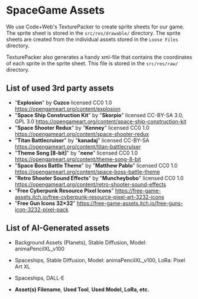 # SpaceGame Assets

We use Code+Web's TexturePacker to create sprite sheets for our game. The sprite sheet is stored in
the `src/res/drawable/` directory.
The sprite sheets are created from the individual assets stored in the `Loose Files` directory.

TexturePacker also generates a handy xml-file that contains the coordinates of each sprite in
the sprite sheet.
This file is stored in the `src/res/raw/` directory.

## List of used 3rd party assets

- "**Explosion**" by **Cuzco** licensed CC0 1.0 https://opengameart.org/content/explosion
- "**Space Ship Construction Kit**" by "**Skorpio**" licensed CC-BY-SA 3.0, GPL 3.0 https://opengameart.org/content/space-ship-construction-kit
- "**Space Shooter Redux**" by "**Kenney**" licensed CC0 1.0 https://opengameart.org/content/space-shooter-redux
- "**Titan Battlecruiser**" by "**kanadaj**" licensed CC-BY-SA https://opengameart.org/content/titan-battlecruiser
- "**Theme Song [8-bit]**" by "**nene**" licensed CC0 1.0  https://opengameart.org/content/theme-song-8-bit
- "**Space Boss Battle Theme**" by "**Matthew Pablo**" licensed CC0 1.0 https://opengameart.org/content/space-boss-battle-theme
- "**Retro Shooter Sound Effects**" by "**Muncheybobo**" licensed CC0 1.0 https://opengameart.org/content/retro-shooter-sound-effects
- "**Free Cyberpunk Resource Pixel Icons**" https://free-game-assets.itch.io/free-cyberpunk-resource-pixel-art-3232-icons
- "**Free Gun Icons 32×32**" https://free-game-assets.itch.io/free-guns-icon-3232-pixel-pack

## List of AI-Generated assets
- Background Assets (Planets), Stable Diffusion, Model: animaPencilXL_v100
- Spaceships, Stable Diffusion, Model: animaPencilXL_v100, LoRa: Pixel Art XL
- Spaceships, DALL-E

- **Asset(s) Filename**, **Used Tool**, **Used Model, LoRa, etc.**

